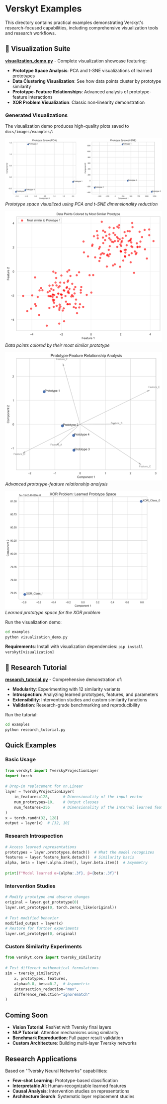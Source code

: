 # Verskyt Examples

This directory contains practical examples demonstrating Verskyt's research-focused capabilities, including comprehensive visualization tools and research workflows.

## 🎨 Visualization Suite

**[visualization_demo.py](visualization_demo.py)** - Complete visualization showcase featuring:
- **Prototype Space Analysis**: PCA and t-SNE visualizations of learned prototypes
- **Data Clustering Visualization**: See how data points cluster by prototype similarity
- **Prototype-Feature Relationships**: Advanced analysis of prototype-feature interactions
- **XOR Problem Visualization**: Classic non-linearity demonstration

### Generated Visualizations

The visualization demo produces high-quality plots saved to `docs/images/examples/`:

![Prototype Space Analysis](../docs/images/examples/visualization_demo_prototype_space.png)
*Prototype space visualized using PCA and t-SNE dimensionality reduction*

![Data Clustering](../docs/images/examples/visualization_demo_data_clustering.png)
*Data points colored by their most similar prototype*

![Prototype-Feature Analysis](../docs/images/examples/visualization_demo_prototype_features.png)
*Advanced prototype-feature relationship analysis*

![XOR Prototypes](../docs/images/examples/visualization_demo_xor_prototypes.png)
*Learned prototype space for the XOR problem*

Run the visualization demo:
```bash
cd examples
python visualization_demo.py
```

**Requirements**: Install with visualization dependencies: `pip install verskyt[visualization]`

## 🔬 Research Tutorial

**[research_tutorial.py](research_tutorial.py)** - Comprehensive demonstration of:
- **Modularity**: Experimenting with 12 similarity variants
- **Introspection**: Analyzing learned prototypes, features, and parameters
- **Extensibility**: Intervention studies and custom similarity functions
- **Validation**: Research-grade benchmarking and reproducibility

Run the tutorial:
```bash
cd examples
python research_tutorial.py
```

## Quick Examples

### Basic Usage
```python
from verskyt import TverskyProjectionLayer
import torch

# Drop-in replacement for nn.Linear
layer = TverskyProjectionLayer(
    in_features=128,      # Dimensionality of the input vector
    num_prototypes=10,    # Output classes
    num_features=256      # Dimensionality of the internal learned feature space (Ω)
)
x = torch.randn(32, 128)
output = layer(x)  # [32, 10]
```

### Research Introspection
```python
# Access learned representations
prototypes = layer.prototypes.detach()  # What the model recognizes
features = layer.feature_bank.detach()  # Similarity basis
alpha, beta = layer.alpha.item(), layer.beta.item()  # Asymmetry

print(f"Model learned α={alpha:.3f}, β={beta:.3f}")
```

### Intervention Studies
```python
# Modify prototype and observe changes
original = layer.get_prototype(0)
layer.set_prototype(0, torch.zeros_like(original))

# Test modified behavior
modified_output = layer(x)
# Restore for further experiments
layer.set_prototype(0, original)
```

### Custom Similarity Experiments
```python
from verskyt.core import tversky_similarity

# Test different mathematical formulations
sim = tversky_similarity(
    x, prototypes, features,
    alpha=0.8, beta=0.2,  # Asymmetric
    intersection_reduction="max",
    difference_reduction="ignorematch"
)
```

## Coming Soon

- **Vision Tutorial**: ResNet with Tversky final layers
- **NLP Tutorial**: Attention mechanisms using similarity
- **Benchmark Reproduction**: Full paper result validation
- **Custom Architecture**: Building multi-layer Tversky networks

## Research Applications

Based on "Tversky Neural Networks" capabilities:
- **Few-shot Learning**: Prototype-based classification
- **Interpretable AI**: Human-recognizable learned features
- **Causal Analysis**: Intervention studies on representations
- **Architecture Search**: Systematic layer replacement studies
